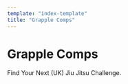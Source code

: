 ```yaml
---
template: "index-template"
title: "Grapple Comps"
---
```


# Grapple Comps

Find Your Next (UK) Jiu Jitsu Challenge.
